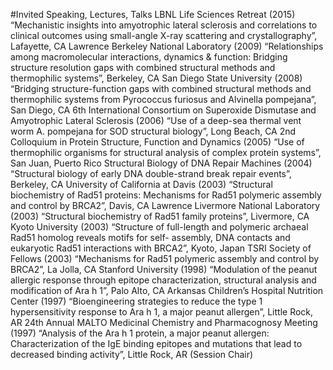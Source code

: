 #Invited Speaking, Lectures, Talks
LBNL Life Sciences Retreat (2015) “Mechanistic insights into amyotrophic lateral sclerosis and correlations to clinical outcomes using small-angle X-ray scattering and crystallography”, Lafayette, CA
Lawrence Berkeley National Laboratory (2009) “Relationships among macromolecular interactions, dynamics & function: Bridging structure resolution gaps with combined structural methods and thermophilic systems”, Berkeley, CA
San Diego State University (2008) “Bridging structure-function gaps with combined structural methods and thermophilic systems from Pyrococcus furiosus and Alvinella pompejana”, San Diego, CA
6th International Consortium on Superoxide Dismutase and Amyotrophic Lateral Sclerosis (2006) “Use of a deep-sea thermal vent worm A. pompejana for SOD structural biology”, Long Beach, CA
2nd Colloquium in Protein Structure, Function and Dynamics (2005) “Use of thermophilic organisms for structural analysis of complex protein systems”, San Juan, Puerto Rico
Structural Biology of DNA Repair Machines (2004) “Structural biology of early DNA double-strand break repair events”, Berkeley, CA
University of California at Davis (2003) “Structural biochemistry of Rad51 proteins: Mechanisms for Rad51 polymeric assembly and control by BRCA2”, Davis, CA
Lawrence Livermore National Laboratory (2003) “Structural biochemistry of Rad51 family proteins”, Livermore, CA Kyoto University (2003) “Structure of full-length and polymeric archaeal Rad51 homolog reveals motifs for self-
assembly, DNA contacts and eukaryotic Rad51 interactions with BRCA2”, Kyoto, Japan
TSRI Society of Fellows (2003) “Mechanisms for Rad51 polymeric assembly and control by BRCA2”, La Jolla, CA
Stanford University (1998) “Modulation of the peanut allergic response through epitope characterization, structural analysis and modification of Ara h 1”, Palo Alto, CA
Arkansas Children’s Hospital Nutrition Center (1997) “Bioengineering strategies to reduce the type 1 hypersensitivity response to Ara h 1, a major peanut allergen”, Little Rock, AR
24th Annual MALTO Medicinal Chemistry and Pharmacognosy Meeting (1997) “Analysis of the Ara h 1 protein, a major peanut allergen: Characterization of the IgE binding epitopes and mutations that lead to decreased binding activity”, Little Rock, AR (Session Chair)